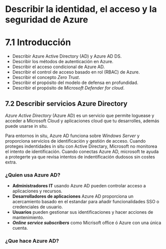 # Describir la identidad, el acceso y la seguridad de Azure

# 7.1 Introducción

- Describir Azure Active Directory (AD) y Azure AD DS.
- Describir los métodos de autenticación en Azure.
- Describir el acceso condicional de Azure AD.
- Describir el control de acceso basado en rol (RBAC) de Azure.
- Describir el concepto _Zero Trust_.
- Describir el propósito del modelo de defensa en profundidad.
- Describir el propósito de _Microsoft Defender for cloud_.

## 7.2 Describir servicios Azure Directory

_Azure Active Directory_ (Azure AD) es un servicio que permite loguease y acceder a Microsoft Cloud y aplicaciones cloud que tu desarrolles, además puede usarse in situ.

Para entornos in situ, Azure AD funciona sobre _Windows Server_ y proporciona servicios de identificación y gestión de acceso. Cuando proteges indentidades in situ con Active Directary, Microsoft no monitorea el intento de identificación. Cuando conectas Azure AD, microsoft te ayuda a protegerte ya que revisa intentos de indentificación dudosos sin costes extra.

### ¿Quien usa Azure AD?

- **Administradores IT** usando Azure AD pueden controlar acceso a aplicaciones y recursos.
- **Desarrolladores de aplicaciones** Azure AD proporciona un acercamiento basado en el estandar para añadir funcionalidades SSO o credenciales de usuario.
- **Usuarios** pueden gestionar sus identificaciones y hacer acciones de mantenimiento.
- **_Online service subscribers_** como Micrisoft office ó Azure con una única cuenta.

### ¿Que hace Azure AD?
